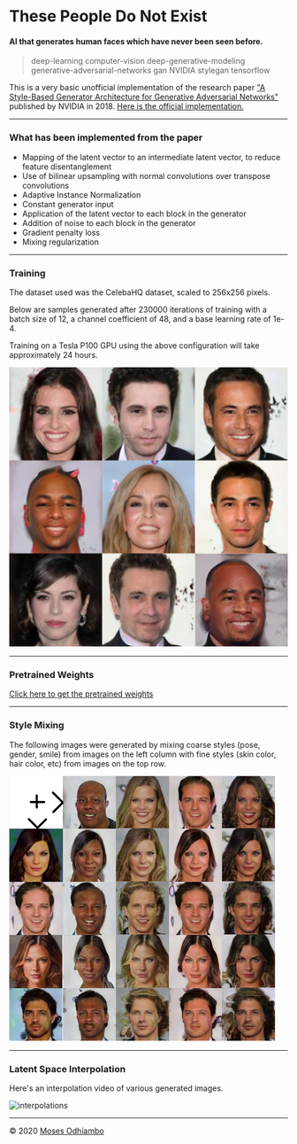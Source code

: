 # These People Do Not Exist

#### AI that generates human faces which have never been seen before.

> deep-learning computer-vision deep-generative-modeling  generative-adversarial-networks gan NVIDIA stylegan tensorflow

This is a very basic unofficial implementation of the research paper ["A Style-Based Generator Architecture for Generative Adversarial Networks"](https://arxiv.org/abs/1812.04948) published by NVIDIA in 2018. [Here is the official implementation.](https://github.com/NVlabs/stylegan)

---

### What has been implemented from the paper

- Mapping of the latent vector to an intermediate latent vector, to reduce feature disentanglement
- Use of bilinear upsampling with normal convolutions over transpose convolutions
- Adaptive Instance Normalization
- Constant generator input
- Application of the latent vector to each block in the generator
- Addition of noise to each block in the generator
- Gradient penalty loss
- Mixing regularization

---

### Training

The dataset used was the CelebaHQ dataset, scaled to 256x256 pixels.

Below are samples generated after 230000 iterations of training with a batch size of 12, a channel coefficient of 48, and a base learning rate of 1e-4.

Training on a Tesla P100 GPU using the above configuration will take approximately 24 hours.

![samples](./saved/230k.png?raw=true)

---

### Pretrained Weights

[Click here to get the pretrained weights](mailto:moses.odhiambo.555@gmail.com?subject=StyleGAN%20Pretrained%20Weights)

---

### Style Mixing

The following images were generated by mixing coarse styles (pose, gender, smile) from images on the left column with fine styles (skin color, hair color, etc) from images on the top row.

![mixed styles](./saved/mixing2.png?raw=true)

---

### Latent Space Interpolation

Here's an interpolation video of various generated images.

![interpolations](./interpolations/interpolation1.gif?raw=true)

---

© 2020 [Moses Odhiambo](https://github.com/badass-techie)
